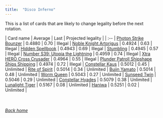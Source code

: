 ```yaml
---
title:  "Disco Inferno"
---
```


This is a list of cards that are likely to change legality before the next rotation.

| Card name | Average | Last | Projected legality |
| :-- |
[Photon Strike Bounzer](https://db.ygoprodeck.com/card/?search=Photon%20Strike%20Bounzer) | 0.4880 | 0.70 | Illegal |
[Noble Knight Artorigus](https://db.ygoprodeck.com/card/?search=Noble%20Knight%20Artorigus) | 0.4924 | 0.63 | Illegal |
[Hidden Spellbook](https://db.ygoprodeck.com/card/?search=Hidden%20Spellbook) | 0.4943 | 0.69 | Illegal |
[Stumbling](https://db.ygoprodeck.com/card/?search=Stumbling) | 0.4945 | 0.57 | Illegal |
[Number S39: Utopia the Lightning](https://db.ygoprodeck.com/card/?search=Number%20S39:%20Utopia%20the%20Lightning) | 0.4959 | 0.74 | Illegal |
[Xtra HERO Cross Crusader](https://db.ygoprodeck.com/card/?search=Xtra%20HERO%20Cross%20Crusader) | 0.4964 | 0.55 | Illegal |
[Plunder Patroll Shipshape Ships Shipping](https://db.ygoprodeck.com/card/?search=Plunder%20Patroll%20Shipshape%20Ships%20Shipping) | 0.4974 | 0.72 | Illegal |
[Constellar Kaus](https://db.ygoprodeck.com/card/?search=Constellar%20Kaus) | 0.5012 | 0.45 | Unlimited |
[Rite of Spirit](https://db.ygoprodeck.com/card/?search=Rite%20of%20Spirit) | 0.5014 | 0.34 | Unlimited |
[Bujin Yamato](https://db.ygoprodeck.com/card/?search=Bujin%20Yamato) | 0.5014 | 0.48 | Unlimited |
[Worm Queen](https://db.ygoprodeck.com/card/?search=Worm%20Queen) | 0.5043 | 0.27 | Unlimited |
[Sunseed Twin](https://db.ygoprodeck.com/card/?search=Sunseed%20Twin) | 0.5046 | 0.29 | Unlimited |
[Constellar Hyades](https://db.ygoprodeck.com/card/?search=Constellar%20Hyades) | 0.5079 | 0.38 | Unlimited |
[Lunalight Tiger](https://db.ygoprodeck.com/card/?search=Lunalight%20Tiger) | 0.5167 | 0.08 | Unlimited |
[Haniwa](https://db.ygoprodeck.com/card/?search=Haniwa) | 0.5251 | 0.02 | Unlimited |

<br>

###### [Back home](index)